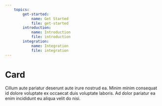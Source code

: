 ```yaml
---
    topics:
        get-started: 
            name: Get Started
            file: get-started
        introduction: 
            name: Introduction
            file: introduction
        integration:
            name: Integration
            file: integration
---
```


# Card

Cillum aute pariatur deserunt aute irure nostrud ea. Minim minim consequat id dolore voluptate ex occaecat duis voluptate laboris. Ad dolor pariatur ea enim incididunt eu aliqua velit do nisi.